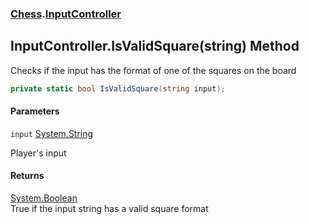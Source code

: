 ### [Chess](Chess.md 'Chess').[InputController](Chess.InputController.md 'Chess.InputController')

## InputController.IsValidSquare(string) Method

Checks if the input has the format of one of the squares on the board

```csharp
private static bool IsValidSquare(string input);
```
#### Parameters

<a name='Chess.InputController.IsValidSquare(string).input'></a>

`input` [System.String](https://docs.microsoft.com/en-us/dotnet/api/System.String 'System.String')

Player's input

#### Returns
[System.Boolean](https://docs.microsoft.com/en-us/dotnet/api/System.Boolean 'System.Boolean')  
True if the input string has a valid square format